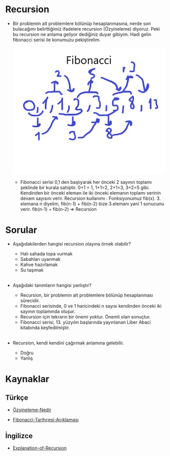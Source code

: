 # Recursion

- Bir problemin alt problemlere bölünüp hesaplanmasına, nerde son bulacağımı belirttiğimiz ifadelere recursion (Özyineleme) diyoruz. Peki bu recursion ne anlama geliyor dediğiniz duyar gibiyim. Hadi gelin fibonacci serisi ile konumuzu pekiştirelim.
    
    ![Fibonacci](figures/fibonacci.png)
    - Fibonacci serisi 0,1 den başlıyarak her önceki 2 sayının toplamı şeklinde bir kurala sahiptir. 0+1 = 1, 1+1=2, 2+1=3, 3+2=5 gibi. Kendinden bir önceki eleman ile iki önceki elemanın toplamı serinin devam sayısını verir. Recursion kullanımı : Fonksiyonumuz fib(x). 3. elemana n diyelim, fib(n-1) + fib(n-2) bize 3.elemanı yani 1 sonucunu verir. fib(n-1) + fib(n-2) => Recursion

# Sorular
- Aşağıdakilerden hangisi recursion olayına örnek olabilir?
    - Halı sahada topa vurmak
    - Sabahları uyanmak
    - Kahve hazırlamak
    - Su taşımak
<br /> <br /> 

- Aşağıdaki tanımların hangisi yanlıştır?
    - Recursion, bir problemin alt problemlere bölünüp hesaplanması sürecidir.
    - Fibonacci serisinde, 0 ve 1 haricindeki n sayısı kendinden önceki iki sayının toplamında oluşur.
    - Recursion için tekrarın bir önemi yoktur. Önemli olan sonuçtur.
    - Fibonacci serisi, 13. yüzyılın başlarında yayınlanan Liber Abaci kitabında keşfedilmiştir.
<br /> <br /> 

- Recursion, kendi kendini çağırmak anlamına gelebilir.
    - Doğru
    - Yanlış


# Kaynaklar

## Türkçe

- [Özyineleme-Nedir](https://tr.wikipedia.org/wiki/%C3%96zyineleme)

- [Fibonacci-Tarihçesi-Açıklaması](https://tr.wikipedia.org/wiki/Leonardo_Fibonacci)

## İngilizce

- [Explanation-of-Recursion](https://www.geeksforgeeks.org/recursion/)